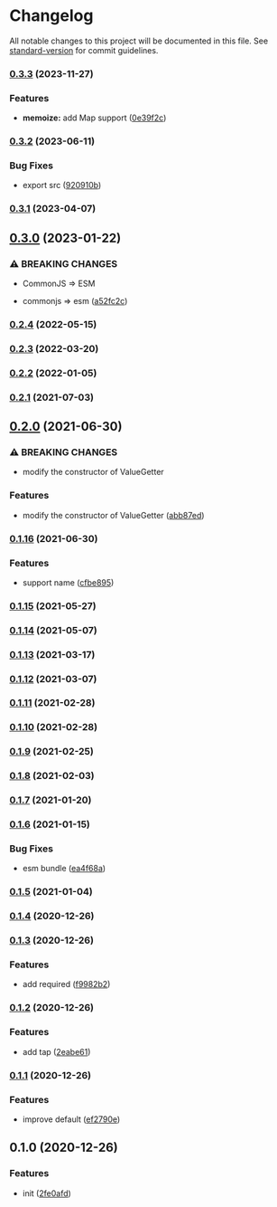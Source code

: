 # Changelog

All notable changes to this project will be documented in this file. See [standard-version](https://github.com/conventional-changelog/standard-version) for commit guidelines.

### [0.3.3](https://github.com/BlackGlory/value-getter/compare/v0.3.2...v0.3.3) (2023-11-27)


### Features

* **memoize:** add Map support ([0e39f2c](https://github.com/BlackGlory/value-getter/commit/0e39f2c10c84186049934c8e45251de11b87b98f))

### [0.3.2](https://github.com/BlackGlory/value-getter/compare/v0.3.1...v0.3.2) (2023-06-11)


### Bug Fixes

* export src ([920910b](https://github.com/BlackGlory/value-getter/commit/920910b910b7b98c25ad55573bd4669612703744))

### [0.3.1](https://github.com/BlackGlory/value-getter/compare/v0.3.0...v0.3.1) (2023-04-07)

## [0.3.0](https://github.com/BlackGlory/value-getter/compare/v0.2.4...v0.3.0) (2023-01-22)


### ⚠ BREAKING CHANGES

* CommonJS => ESM

* commonjs => esm ([a52fc2c](https://github.com/BlackGlory/value-getter/commit/a52fc2c4abdd56bb1d1371206c0989c19dfea415))

### [0.2.4](https://github.com/BlackGlory/value-getter/compare/v0.2.3...v0.2.4) (2022-05-15)

### [0.2.3](https://github.com/BlackGlory/value-getter/compare/v0.2.2...v0.2.3) (2022-03-20)

### [0.2.2](https://github.com/BlackGlory/value-getter/compare/v0.2.1...v0.2.2) (2022-01-05)

### [0.2.1](https://github.com/BlackGlory/value-getter/compare/v0.2.0...v0.2.1) (2021-07-03)

## [0.2.0](https://github.com/BlackGlory/value-getter/compare/v0.1.16...v0.2.0) (2021-06-30)


### ⚠ BREAKING CHANGES

* modify the constructor of ValueGetter

### Features

* modify the constructor of ValueGetter ([abb87ed](https://github.com/BlackGlory/value-getter/commit/abb87ed062983ed8b41ae00e330eb128a8717f0a))

### [0.1.16](https://github.com/BlackGlory/value-getter/compare/v0.1.15...v0.1.16) (2021-06-30)


### Features

* support name ([cfbe895](https://github.com/BlackGlory/value-getter/commit/cfbe8950006fe63578f367a9336e962c3015191a))

### [0.1.15](https://github.com/BlackGlory/value-getter/compare/v0.1.14...v0.1.15) (2021-05-27)

### [0.1.14](https://github.com/BlackGlory/value-getter/compare/v0.1.13...v0.1.14) (2021-05-07)

### [0.1.13](https://github.com/BlackGlory/value-getter/compare/v0.1.12...v0.1.13) (2021-03-17)

### [0.1.12](https://github.com/BlackGlory/value-getter/compare/v0.1.11...v0.1.12) (2021-03-07)

### [0.1.11](https://github.com/BlackGlory/value-getter/compare/v0.1.10...v0.1.11) (2021-02-28)

### [0.1.10](https://github.com/BlackGlory/value-getter/compare/v0.1.9...v0.1.10) (2021-02-28)

### [0.1.9](https://github.com/BlackGlory/value-getter/compare/v0.1.8...v0.1.9) (2021-02-25)

### [0.1.8](https://github.com/BlackGlory/value-getter/compare/v0.1.7...v0.1.8) (2021-02-03)

### [0.1.7](https://github.com/BlackGlory/value-getter/compare/v0.1.6...v0.1.7) (2021-01-20)

### [0.1.6](https://github.com/BlackGlory/value-getter/compare/v0.1.5...v0.1.6) (2021-01-15)


### Bug Fixes

* esm bundle ([ea4f68a](https://github.com/BlackGlory/value-getter/commit/ea4f68aabc0e4d6a405efecf27e855a68d97499f))

### [0.1.5](https://github.com/BlackGlory/value-getter/compare/v0.1.4...v0.1.5) (2021-01-04)

### [0.1.4](https://github.com/BlackGlory/value-getter/compare/v0.1.3...v0.1.4) (2020-12-26)

### [0.1.3](https://github.com/BlackGlory/value-getter/compare/v0.1.2...v0.1.3) (2020-12-26)


### Features

* add required ([f9982b2](https://github.com/BlackGlory/value-getter/commit/f9982b20a9c021a31fb9f1666c12bb347bcd31b5))

### [0.1.2](https://github.com/BlackGlory/value-getter/compare/v0.1.1...v0.1.2) (2020-12-26)


### Features

* add tap ([2eabe61](https://github.com/BlackGlory/value-getter/commit/2eabe6129b510262be8c73cb0d8043af7473856f))

### [0.1.1](https://github.com/BlackGlory/value-getter/compare/v0.1.0...v0.1.1) (2020-12-26)


### Features

* improve default ([ef2790e](https://github.com/BlackGlory/value-getter/commit/ef2790eeb02161655479b5ab7cb397d2a43c855b))

## 0.1.0 (2020-12-26)


### Features

* init ([2fe0afd](https://github.com/BlackGlory/value-getter/commit/2fe0afdfd1ad45e628b99ec70bc3ce36d1fcc614))
